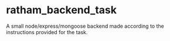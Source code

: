 # ratham_backend_task
A small node/express/mongoose backend made according to the instructions provided for the task.
